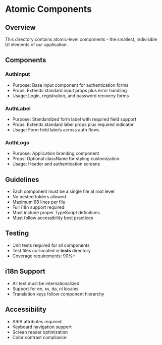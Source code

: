 
# Atomic Components

## Overview
This directory contains atomic-level components - the smallest, indivisible UI elements of our application.

## Components

### AuthInput
- Purpose: Base input component for authentication forms
- Props: Extends standard input props plus error handling
- Usage: Login, registration, and password recovery forms

### AuthLabel
- Purpose: Standardized form label with required field support
- Props: Extends standard label props plus required indicator
- Usage: Form field labels across auth flows

### AuthLogo
- Purpose: Application branding component
- Props: Optional className for styling customization
- Usage: Header and authentication screens

## Guidelines
- Each component must be a single file at root level
- No nested folders allowed
- Maximum 68 lines per file
- Full i18n support required
- Must include proper TypeScript definitions
- Must follow accessibility best practices

## Testing
- Unit tests required for all components
- Test files co-located in __tests__ directory
- Coverage requirements: 90%+

## i18n Support
- All text must be internationalized
- Support for en, sv, da, nl locales
- Translation keys follow component hierarchy

## Accessibility
- ARIA attributes required
- Keyboard navigation support
- Screen reader optimization
- Color contrast compliance

